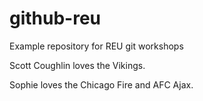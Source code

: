 # github-reu
Example repository for REU git workshops

Scott Coughlin loves the Vikings.

Sophie loves the Chicago Fire and AFC Ajax.
